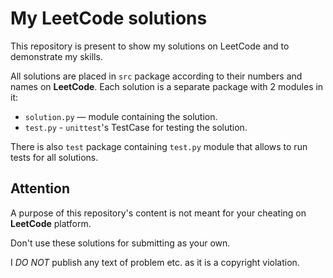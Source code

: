 # My **LeetCode** solutions

This repository is present to show my solutions on LeetCode and to demonstrate my skills.

All solutions are placed in `src` package according to their numbers and names on **LeetCode**. Each solution is a separate package with 2 modules in it:

- `solution.py` — module containing the solution.
- `test.py` - `unittest`'s TestCase for testing the solution.

There is also `test` package containing `test.py` module that allows to run tests for all solutions.
## Attention

A purpose of this repository's content is not meant for your cheating on **LeetCode** platform.

Don't use these solutions for submitting as your own.

I _DO NOT_ publish any text of problem etc. as it is a copyright violation.

